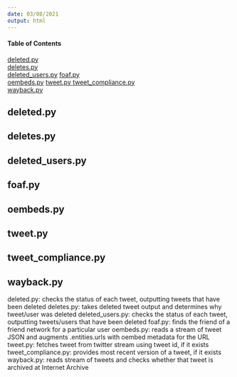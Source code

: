 ```yaml
---
date: 03/08/2021
output: html
---
```

#### Table of Contents 
[deleted.py](#headers)  
[deletes.py](#deletes.py)  
[deleted_users.py](#deleted_users.py)
[foaf.py](#foaf.py)   
[oembeds.py](#oembeds.py) 
[tweet.py ](#tweet.py) 
[tweet_compliance.py](#tweet_compliance.py)  
[wayback.py](#wayback.py)

<a name="headers"/>
 
## deleted.py
## deletes.py
## deleted_users.py
## foaf.py
## oembeds.py
## tweet.py 
## tweet_compliance.py
## wayback.py

deleted.py: checks the status of each tweet, outputting tweets that have been deleted
deletes.py: takes deleted tweet output and determines why tweet/user was deleted
deleted_users.py: checks the status of each tweet, outputting tweets/users that have been deleted
foaf.py: finds the friend of a friend network for a particular user
oembeds.py: reads a stream of tweet JSON and augments .entities.urls with oembed metadata for the URL
tweet.py: fetches tweet from twitter stream using tweet id, if it exists
tweet_compliance.py: provides most recent version of a tweet, if it exists
wayback.py: reads stream of tweets and checks whether that tweet is archived at Internet Archive
